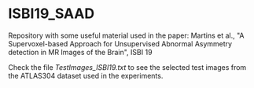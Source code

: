 # ISBI19_SAAD
Repository with some useful material used in the paper: Martins et al., "A Supervoxel-based Approach for Unsupervised Abnormal Asymmetry detection in MR Images of the Brain", ISBI 19

Check the file *TestImages_ISBI19.txt* to see the selected test images from the ATLAS304 dataset used in the experiments.
